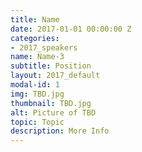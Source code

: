 ```yaml
---
title: Name
date: 2017-01-01 00:00:00 Z
categories:
- 2017_speakers
name: Name-3
subtitle: Position
layout: 2017_default
modal-id: 1
img: TBD.jpg
thumbnail: TBD.jpg
alt: Picture of TBD
topic: Topic
description: More Info
---
```


